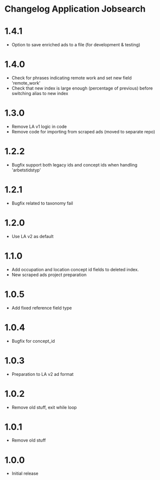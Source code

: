 Changelog Application Jobsearch
===============================
# 1.4.1
* Option to save enriched ads to a file (for development & testing)

# 1.4.0
* Check for phrases indicating remote work and set new field 'remote_work' 
* Check that new index is large enough (percentage of previous) before switching alias to new index

# 1.3.0
* Remove LA v1 logic in code
* Remove code for importing from scraped ads (moved to separate repo)

# 1.2.2
* Bugfix support both legacy ids and concept ids when handling 'arbetstidstyp'

# 1.2.1
* Bugfix related to taxonomy fail

# 1.2.0
* Use LA v2 as default

# 1.1.0
* Add occupation and location concept id fields to deleted index. 
* New scraped ads project preparation

# 1.0.5
* Add fixed reference field type

# 1.0.4
* Bugfix for concept_id

# 1.0.3
* Preparation to LA v2 ad format

# 1.0.2
* Remove old stuff, exit while loop

# 1.0.1
* Remove old stuff

# 1.0.0
* Initial release
